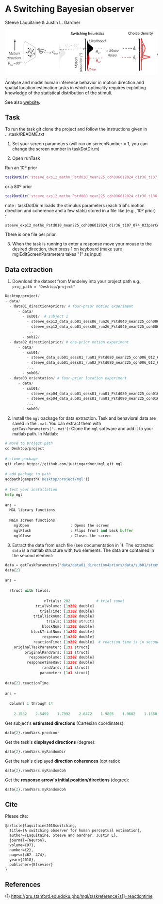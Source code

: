 # A Switching Bayesian observer

Steeve Laquitaine & Justin L. Gardner

<p align="center">
	<img src="assets/switching_observer.png" width="800">
</p>

Analyse and model human inference behavior in motion direction and spatial location estimation tasks in which optimality requires exploiting knowledge of the statistical distribution of the stimuli.

See also [website](http://steevelaquitaine.github.io/projInference/).

## Task

To run the task git clone the project and follow the instructions given in .../task/README.txt

1. Set your screen parameters (will run on screenNumber = 1, you can change the screen number in taskDotDir.m)

2. Open runTask
	
Run an  10º prior

```matlab
taskDotDir('steeve_exp12_metho_Pstd010_mean225_coh006012024_dir36_t107_073_033perCoh_130217')
```

or a 80º prior

```matlab
taskDotDir('steeve_exp12_metho_Pstd080_mean225_coh006012024_dir36_t106_075_034perCoh_130217')%dropped frames: 0.00 %done
```

note : taskDotDir.m loads the stimulus parameters (each trial's motion direction and coherence and a few stats) stored in a file like (e.g., 10º prior) :

```
steeve_exp12_metho_Pstd010_mean225_coh006012024_dir36_t107_074_033perCoh_controlRndInitPosSymPrior_131224.mat
```

There is one file per prior.

3. When the task is running to enter a response move your mouse to the desired direction, then press 1 on keyboard (make sure mglEditScreenParameters takes "1" as input)


## Data extraction

1. Download the dataset from Mendeley into your project path e.g., `proj_path = "Desktop/project"`

```python
Desktop/project/
- data/
  - data01_direction4priors/ # four-prior motion experiment
      - data/
        - sub01/  # subject 1
          - steeve_exp12_data_sub01_sess06_run26_Pstd040_mean225_coh006_012_024_dir36_randInitPosSymPrior80_140106.mat # task & behavioral data
          - steeve_exp12_data_sub01_sess06_run26_Pstd040_mean225_coh006_012_024_dir36_randInitPosSymPrior80_140106.edf # eye tracking data
          ...
        - sub12/
  - data02_direction1prior/ # one-prior motion experiment
      - data/
        - sub01/
          - steeve_data_sub01_sess01_run01_Pstd080_mean225_coh006_012_024_dir36_170704.mat
          - steeve_data_sub01_sess01_run02_Pstd080_mean225_coh006_012_024_dir36_170704.edf
          ...
        - sub06/
  - data03_orientation/ # four-prior location experiment
      - data/
        - sub01/
          - steeve_exp04_data_sub01_sess01_run01_Pstd080_mean225_con010_0156_1_loc36perCon_151208.mat 
          - steeve_exp04_data_sub01_sess01_run01_Pstd080_mean225_con010_0156_1_loc36perCon_151208.edf
          ...
        - sub09/  
```

2. Install the `mgl` package for data extraction. Task and behavioral data are saved in the `.mat`. You can extract them with `getTaskParameters('..mat')`:
Clone the `mgl` software and add it to your matlab path. In Matlab:

```python
# move to project path
cd Desktop/project

# clone package
git clone https://github.com/justingardner/mgl.git mgl

# add package to path
addpath(genpath('Desktop/project/mgl'))

# test your installation
help mgl

ans = 
  MGL library functions

  Main screen functions
    mglOpen                   : Opens the screen
    mglFlush                  : Flips front and back buffer
    mglClose                  : Closes the screen
```

3. Extract the data from each file (see documentation in 1). The extracted `data` is a matlab structure with two elements. The data 
are contained in the second element:

```python
data = getTaskParameters('data/data01_direction4priors/data/sub01/steeve_exp12_data_sub01_sess06_run26_Pstd040_mean225_coh006_012_024_dir36_randInitPosSymPrior80_140106.mat')
data{2}

ans = 

  struct with fields:

                  nTrials: 202            # trial count
              trialVolume: [1x202 double]
                trialTime: [1x202 double]
             trialTicknum: [1x202 double]
                   trials: [1x202 struct]
                 blockNum: [1x202 double]
            blockTrialNum: [1x202 double]
                 response: [1x202 double]
             reactionTime: [1x202 double]  # reaction time is in seconds relative to the trial segment start 
    originalTaskParameter: [1x1 struct]
         originalRandVars: [1x1 struct]
           responseVolume: [1x202 double]
          responseTimeRaw: [1x202 double]
                 randVars: [1x1 struct]
                parameter: [1x1 struct]

data{2}.reactionTime    

ans =

  Columns 1 through 14

    2.1582    2.5499    1.7992    2.6472    1.9805    1.9602    1.1360    1.9403
```

Get subject's **estimated directions** (Cartesian coordinates):

```python
data{2}.randVars.prodcoor
```

Get the task's **displayed directions** (degree):

```python
data{2}.randVars.myRandomDir
```

Get the task's displayed **direction coherences** (dot ratio):

```python
data{2}.randVars.myRandomCoh
```

Get the **response arrow's initial position/directions** (degree):

```python
data{2}.randVars.myRandomCoh
```


## Cite

Please cite:

```
@article{laquitaine2018switching,
  title={A switching observer for human perceptual estimation},
  author={Laquitaine, Steeve and Gardner, Justin L},
  journal={Neuron},
  volume={97},
  number={2},
  pages={462--474},
  year={2018},
  publisher={Elsevier}
}
```

## References

(1) https://gru.stanford.edu/doku.php/mgl/taskreference?s[]=reactiontime
